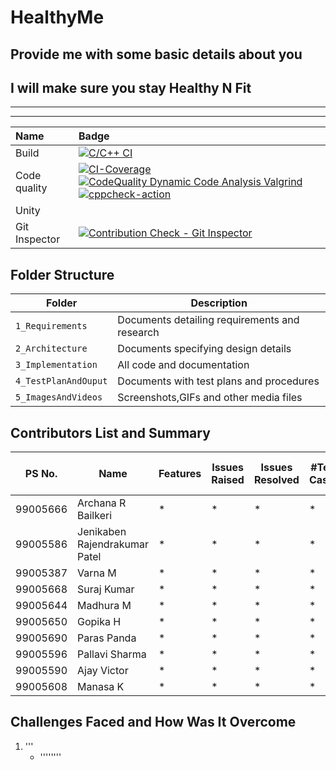 
# HealthyMe

## Provide me with some basic details about you

## I will make sure you stay Healthy N Fit

--------------------------------

--------------------------------

| Name | Badge |
|:-------------------|:--------------------------------------|
| Build |[![C/C++ CI](https://github.com/99Pp/SDLC_Team4_HealthyMe/actions/workflows/c-build.yml/badge.svg)](https://github.com/99Pp/SDLC_Team4_HealthyMe/actions/workflows/c-build.yml)|
| Code quality |[![CI-Coverage](https://github.com/99Pp/SDLC_Team4_HealthyMe/actions/workflows/gcov.yml/badge.svg)](https://github.com/99Pp/SDLC_Team4_HealthyMe/actions/workflows/gcov.yml) [![CodeQuality Dynamic Code Analysis Valgrind](https://github.com/99Pp/SDLC_Team4_HealthyMe/actions/workflows/dynamic_1.yml/badge.svg)](https://github.com/99Pp/SDLC_Team4_HealthyMe/actions/workflows/dynamic_1.yml) [![cppcheck-action](https://github.com/99Pp/SDLC_Team4_HealthyMe/actions/workflows/cppcheck.yml/badge.svg)](https://github.com/99Pp/SDLC_Team4_HealthyMe/actions/workflows/cppcheck.yml)|
| Unity |  |
| Git Inspector |[![Contribution Check - Git Inspector](https://github.com/99Pp/SDLC_Team4_HealthyMe/actions/workflows/contribuitions.yml/badge.svg)](https://github.com/99Pp/SDLC_Team4_HealthyMe/actions/workflows/contribuitions.yml)|

## Folder Structure

Folder              | Description
--------------------| -----------------------------------------
`1_Requirements`    | Documents detailing requirements and research
`2_Architecture`    | Documents specifying design details
`3_Implementation`  | All code and documentation
`4_TestPlanAndOuput`| Documents with test plans and procedures
`5_ImagesAndVideos` | Screenshots,GIFs and other media files

## Contributors List and Summary

PS No. |  Name  |    Features    | Issues Raised |Issues Resolved|#Test Cases|# Test Case Passed
--|--|---|-----|--|---|-------
99005666|Archana R Bailkeri|*|*|*|*|*|
99005586|Jenikaben Rajendrakumar Patel|*|*|*|*|*|
99005387|Varna  M|*|*|*|*|*|
99005668|Suraj  Kumar|*|*|*|*|*|
99005644|Madhura  M|*|*|*|*|*|
99005650|Gopika  H|*|*|*|*|*|
99005690|Paras  Panda|*|*|*|*|*|
99005596|Pallavi  Sharma|*|*|*|*|*|
99005590|Ajay  Victor|*|*|*|*|*|
99005608|Manasa  K|*|*|*|*|*|

## Challenges Faced and How Was It Overcome

1. '''
    * ''''''''
